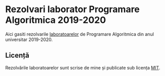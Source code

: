 # Rezolvari laborator Programare Algoritmica 2019-2020
Aici gasiti rezolvarile [laboratoarelor](https://1drv.ms/u/s!AkAkfG8SupsViUt4FwqAiszeP47Z?e=06WbTx) de Programare Algoritmica din anul universitar 2019-2020.
## Licență
Rezolvările laboratoarelor sunt scrise de mine și publicate sub licența [MIT](LICENSE.txt).
